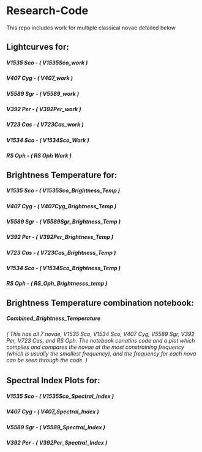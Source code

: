 # Research-Code

This repo includes work for multiple classical novae detailed below


## Lightcurves for:

##### V1535 Sco - ( V1535Sco_work )
##### V407 Cyg - ( V407_work )
##### V5589 Sgr - ( V5589_work )
##### V392 Per - ( V392Per_work )
##### V723 Cas - ( V723Cas_work )
##### V1534 Sco - ( V1534Sco_Work )
##### RS Oph - ( RS Oph Work )


## Brightness Temperature for:

##### V1535 Sco - ( V1535Sco_Brightness_Temp )
##### V407 Cyg - ( V407Cyg_Brightness_Temp )
##### V5589 Sgr - ( V5589Sgr_Brightness_Temp )
##### V392 Per - ( V392Per_Brightness_Temp )
##### V723 Cas - ( V723Cas_Brightness_Temp )
##### V1534 Sco - ( V1534Sco_Brightness_Temp )
##### RS Oph - ( RS_Oph_Brightnesss_temp )


## Brightness Temperature combination notebook:
##### Combined_Brightness_Temperature
###### ( This has all 7 novae, V1535 Sco, V1534 Sco, V407 Cyg, V5589 Sgr, V392 Per, V723 Cas, and RS Oph. The notebook conatins code and a plot which compiles and compares the novae at the most constraining frequency (which is usually the smallest frequency), and the frequency for each nova can be seen through the code. )


## Spectral Index Plots for:

##### V1535 Sco - ( V1535Sco_Spectral_Index )
##### V407 Cyg - ( V407_Spectral_Index )
##### V5589 Sgr - ( V5589_Spectral_Index )
##### V392 Per - ( V392Per_Spectral_Index )
